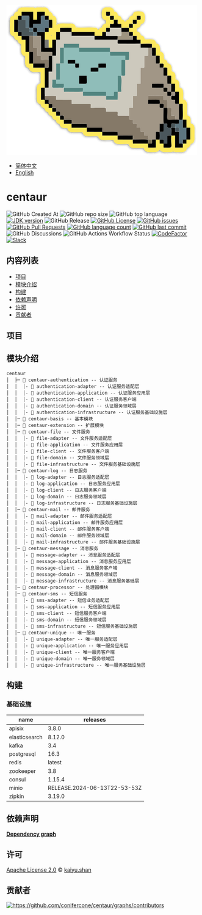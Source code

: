 ![centaur](./logo.svg)

- [简体中文](README.zh_CN.md)
- [English](README.md)

# centaur

![GitHub Created At](https://img.shields.io/github/created-at/conifercone/centaur)
![GitHub repo size](https://img.shields.io/github/repo-size/conifercone/centaur)
![GitHub top language](https://img.shields.io/github/languages/top/conifercone/centaur)
[![JDK version](https://img.shields.io/badge/JDK-21+-green.svg)](https://www.oracle.com/java/technologies/javase/jdk21-archive-downloads.html)
![GitHub Release](https://img.shields.io/github/v/release/conifercone/centaur)
[![GitHub License](https://img.shields.io/github/license/conifercone/centaur)](https://github.com/conifercone/centaur)
[![GitHub issues](https://img.shields.io/github/issues/conifercone/centaur)](https://github.com/conifercone/centaur/issues)
[![GitHub Pull Requests](https://img.shields.io/github/issues-pr/conifercone/centaur)](https://github.com/conifercone/centaur/pulls)
[![GitHub language count](https://img.shields.io/github/languages/count/conifercone/centaur)](https://github.com/conifercone/centaur)
[![GitHub last commit](https://img.shields.io/github/last-commit/conifercone/centaur/develop)](https://github.com/conifercone/centaur)
![GitHub Discussions](https://img.shields.io/github/discussions/conifercone/centaur)
![GitHub Actions Workflow Status](https://img.shields.io/github/actions/workflow/status/conifercone/centaur/dependency-submission.yml)
[![CodeFactor](https://www.codefactor.io/repository/github/conifercone/centaur/badge)](https://www.codefactor.io/repository/github/conifercone/centaur)
[![Slack](https://img.shields.io/badge/Slack-Join%20Our%20Community-green)](https://join.slack.com/t/centaur-community/shared_invite/zt-2ov97fcpj-bFJZmpXSp5YZWSU9zD7S5g)

## 内容列表

- [项目](#项目)
- [模块介绍](#模块介绍)
- [构建](#构建)
- [依赖声明](#依赖声明)
- [许可](#许可)
- [贡献者](#贡献者)

## 项目

## 模块介绍

```text
centaur
│  ├─ 📂 centaur-authentication -- 认证服务
│  │  │- 📂 authentication-adapter -- 认证服务适配层
│  │  │- 📂 authentication-application -- 认证服务应用层
│  │  │- 📂 authentication-client -- 认证服务客户端
│  │  │- 📂 authentication-domain -- 认证服务领域层
│  │  │- 📂 authentication-infrastructure -- 认证服务基础设施层
│  │─ 📂 centaur-basis -- 基本模块
│  │─ 📂 centaur-extension -- 扩展模块
│  │─ 📂 centaur-file -- 文件服务
│  │  │- 📂 file-adapter -- 文件服务适配层
│  │  │- 📂 file-application -- 文件服务应用层
│  │  │- 📂 file-client -- 文件服务客户端
│  │  │- 📂 file-domain -- 文件服务领域层
│  │  │- 📂 file-infrastructure -- 文件服务基础设施层
│  │─ 📂 centaur-log -- 日志服务
│  │  │- 📂 log-adapter -- 日志服务适配层
│  │  │- 📂 log-application -- 日志服务应用层
│  │  │- 📂 log-client -- 日志服务客户端
│  │  │- 📂 log-domain -- 日志服务领域层
│  │  │- 📂 log-infrastructure -- 日志服务基础设施层
│  │─ 📂 centaur-mail -- 邮件服务
│  │  │- 📂 mail-adapter -- 邮件服务适配层
│  │  │- 📂 mail-application -- 邮件服务应用层
│  │  │- 📂 mail-client -- 邮件服务客户端
│  │  │- 📂 mail-domain -- 邮件服务领域层
│  │  │- 📂 mail-infrastructure -- 邮件服务基础设施层
│  │─ 📂 centaur-message -- 消息服务
│  │  │- 📂 message-adapter -- 消息服务适配层
│  │  │- 📂 message-application -- 消息服务应用层
│  │  │- 📂 message-client -- 消息服务客户端
│  │  │- 📂 message-domain -- 消息服务领域层
│  │  │- 📂 message-infrastructure -- 消息服务基础层
│  │─ 📂 centaur-processor -- 处理器模块
│  │─ 📂 centaur-sms -- 短信服务
│  │  │- 📂 sms-adapter -- 短信业务适配层
│  │  │- 📂 sms-application -- 短信服务应用层
│  │  │- 📂 sms-client -- 短信服务客户端
│  │  │- 📂 sms-domain -- 短信服务领域层
│  │  │- 📂 sms-infrastructure -- 短信服务基础设施层
│  │─ 📂 centaur-unique -- 唯一服务
│  │  │- 📂 unique-adapter -- 唯一服务适配层
│  │  │- 📂 unique-application -- 唯一服务应用层
│  │  │- 📂 unique-client -- 唯一服务客户端
│  │  │- 📂 unique-domain -- 唯一服务领域层
│  │  │- 📂 unique-infrastructure -- 唯一服务基础设施层
```

## 构建

### 基础设施

| name          | releases                     |
|---------------|------------------------------|
| apisix        | 3.8.0                        |
| elasticsearch | 8.12.0                       |
| kafka         | 3.4                          |
| postgresql    | 16.3                         |
| redis         | latest                       |
| zookeeper     | 3.8                          |
| consul        | 1.15.4                       |
| minio         | RELEASE.2024-06-13T22-53-53Z |
| zipkin        | 3.19.0                       |

## 依赖声明

[**Dependency graph**](https://github.com/conifercone/centaur/network/dependencies)

## 许可

[Apache License 2.0](LICENSE) © <a href="mailto:kaiyu.shan@outlook.com">kaiyu.shan</a>

## 贡献者

<a href="https://github.com/conifercone/centaur/graphs/contributors">
  <img src="https://contrib.rocks/image?repo=conifercone/centaur"  alt="https://github.com/conifercone/centaur/graphs/contributors"/>
</a>
